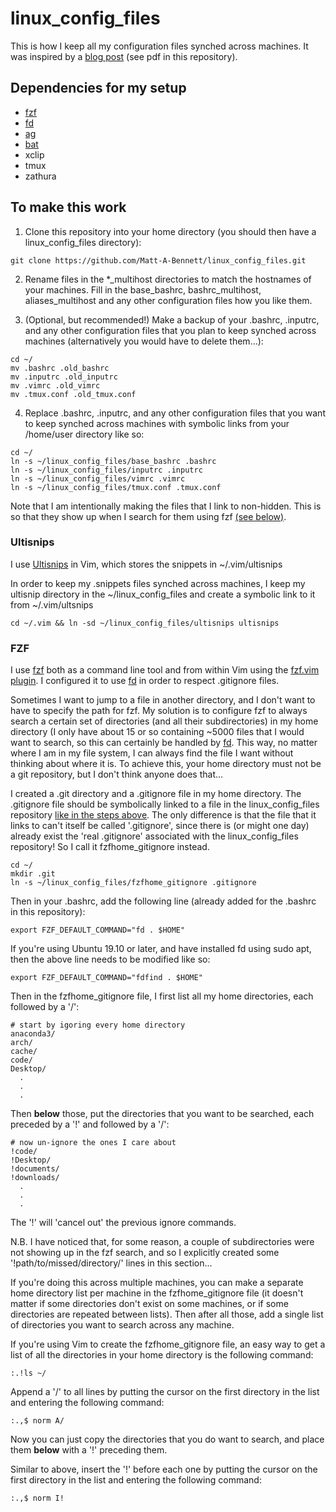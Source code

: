 # linux_config_files

This is how I keep all my configuration files synched across machines. It was
inspired by a [blog
post](https://rafaelc.org/tech/p/a-way-to-organize-your-bash-aliases-on-multiple-hosts/)
(see pdf in this repository).

## Dependencies for my setup
 - [fzf](https://github.com/junegunn/fzf)
 - [fd](https://github.com/sharkdp/fd#benchmark)
 - [ag](https://github.com/ggreer/the_silver_searcher)
 - [bat](https://github.com/sharkdp/bat)
 - xclip
 - tmux
 - zathura

## To make this work

1) Clone this repository into your home directory (you should then have a
linux_config_files directory):

```shell
git clone https://github.com/Matt-A-Bennett/linux_config_files.git
```

2) Rename files in the \*\_multihost directories to match the hostnames of your
machines. Fill in the base_bashrc, bashrc_multihost, aliases_multihost and any
other configuration files how you like them.

3) (Optional, but recommended!) Make a backup of your .bashrc, .inputrc, and
any other configuration files that you plan to keep synched across machines
(alternatively you would have to delete them...):
```shell
cd ~/
mv .bashrc .old_bashrc
mv .inputrc .old_inputrc
mv .vimrc .old_vimrc
mv .tmux.conf .old_tmux.conf
```

4) Replace .bashrc, .inputrc, and any other configuration files that you want
to keep synched across machines with symbolic links from your /home/user
directory like so:

```shell
cd ~/
ln -s ~/linux_config_files/base_bashrc .bashrc
ln -s ~/linux_config_files/inputrc .inputrc
ln -s ~/linux_config_files/vimrc .vimrc
ln -s ~/linux_config_files/tmux.conf .tmux.conf
```

Note that I am intentionally making the files that I link to non-hidden. This
is so that they show up when I search for them using fzf [(see below)](#fzf).

### Ultisnips
I use [Ultisnips](https://github.com/SirVer/ultisnips) in Vim, which stores the
snippets in ~/.vim/ultisnips

In order to keep my .snippets files synched across machines, I keep my ultisnip
directory in the ~/linux_config_files and create a symbolic link to it from
~/.vim/ultsnips

```shell
cd ~/.vim && ln -sd ~/linux_config_files/ultisnips ultisnips
```
### FZF
I use [fzf](https://github.com/junegunn/fzf) both as a command line tool and
from within Vim using the [fzf.vim
plugin](https://github.com/junegunn/fzf.vim). I configured it to use
[fd](https://github.com/sharkdp/fd#benchmark) in order to
respect .gitignore files.

Sometimes I want to jump to a file in another directory, and I don't want to
have to specify the path for fzf. My solution is to configure fzf to always
search a certain set of directories (and all their subdirectories) in my home
directory (I only have about 15 or so containing ~5000 files that I would want
to search, so this can certainly be handled by
[fd](https://github.com/sharkdp/fd#benchmark). This way, no
matter where I am in my file system, I can always find the file I want without
thinking about where it is. To achieve this, your home directory must not be a
git repository, but I don't think anyone does that...

I created a .git directory and a .gitignore file in my home directory. The
.gitignore file should be symbolically linked to a file in the
linux_config_files repository [like in the steps above](#to-make-this-work).
The only difference is that the file that it links to can't itself be called
'.gitignore', since there is (or might one day) already exist the 'real
.gitignore' associated with the linux_config_files repository! So I call it
fzfhome_gitignore instead.

```shell
cd ~/
mkdir .git
ln -s ~/linux_config_files/fzfhome_gitignore .gitignore
```

Then in your .bashrc, add the following line (already added for the .bashrc in
this repository):
```shell
export FZF_DEFAULT_COMMAND="fd . $HOME"
```

If you're using Ubuntu 19.10 or later, and have installed fd using sudo apt,
then the above line needs to be modified like so:
```shell
export FZF_DEFAULT_COMMAND="fdfind . $HOME"
```

Then in the fzfhome_gitignore file, I first list all my home directories, each
followed by a '/':
```shell
# start by igoring every home directory
anaconda3/
arch/
cache/
code/
Desktop/
  .
  .
  .
```

Then **below** those, put the directories that you want to be searched, each
preceded by a '!' and followed by a '/':

```shell
# now un-ignore the ones I care about
!code/
!Desktop/
!documents/
!downloads/
  .
  .
  .
```

The '!' will 'cancel out' the previous ignore commands.

N.B. I have noticed that, for some reason, a couple of subdirectories were not
showing up in the fzf search, and so I explicitly created some
'!path/to/missed/directory/' lines in this section...

If you're doing this across multiple machines, you can make a separate home
directory list per machine in the fzfhome_gitignore file (it doesn't matter if
some directories don't exist on some machines, or if some directories are
repeated between lists). Then after all those, add a single list of directories
you want to search across any machine.

If you're using Vim to create the fzfhome_gitignore file, an easy way to get a
list of all the directories in your home directory is the following command:
```shell
:.!ls ~/
```

Append a '/' to all lines by putting the cursor on the first directory in the
list and entering the following command:
```shell
:.,$ norm A/
```

Now you can just copy the directories that you do want to search, and place
them **below** with a '!' preceding them.

Similar to above, insert the '!' before each one by putting the cursor on the
first directory in the list and entering the following command:
```shell
:.,$ norm I!
```
